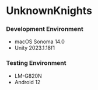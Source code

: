 # UnknownKnights

### Development Environment

-   macOS Sonoma 14.0
-   Unity 2023.1.18f1

### Testing Environment

-   LM-G820N
-   Android 12
